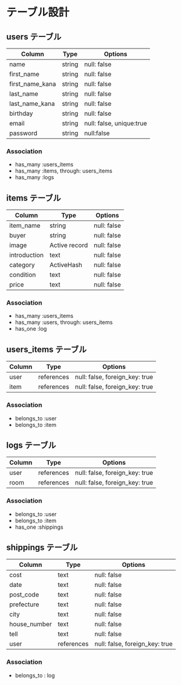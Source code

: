 # テーブル設計

## users テーブル

| Column         | Type       | Options      |
| -------------- | ---------- | -------------|
| name           | string     |  null: false |
| first_name     | string     |  null: false |
| first_name_kana| string     |  null: false |
| last_name      | string     |  null: false |
| last_name_kana | string     |  null: false |
| birthday       | string     |  null: false |
| email          | string     |  null: false, unique:true |
| password       | string     |  null:false  |

### Association

- has_many :users_items
- has_many :items, through: users_items
- has_many :logs

## items テーブル

| Column       | Type       | Options     |
| ------------ | -----------| ------------|
| item_name    | string     | null: false |
| buyer        | string     | null: false |
| image        | Active record | null: false |
| introduction | text       | null: false |
| category     | ActiveHash | null: false |
| condition    | text       | null: false |
| price        | text       | null: false |

### Association

- has_many :users_items
- has_many :users, through: users_items
- has_one  :log

## users_items テーブル

| Column | Type       | Options                        |
| ------ | ---------- | -------------------------------|
| user   | references | null: false, foreign_key: true |
| item   | references | null: false, foreign_key: true |

### Association

- belongs_to :user
- belongs_to :item
## logs テーブル

| Column | Type       | Options                        |
| ------ | ---------- | -------------------------------|
| user   | references | null: false, foreign_key: true |
| room   | references | null: false, foreign_key: true |

### Association

- belongs_to :user
- belongs_to :item
- has_one    :shippings

## shippings テーブル

| Column      | Type       | Options                        |
| ----------- | ---------- | -------------------------------|
| cost        | text       | null: false                    |
| date        | text       | null: false                    |
| post_code   | text       | null: false                    |
| prefecture  | text       | null: false                    |
| city        | text       | null: false                    |
| house_number| text       | null: false                    |
| tell        | text       | null: false                    |
| user   | references | null: false, foreign_key: true |

### Association

- belongs_to : log